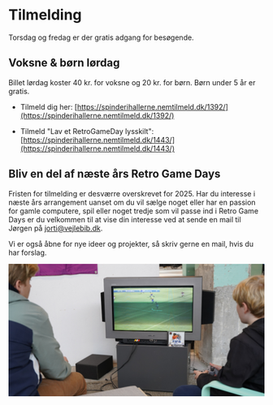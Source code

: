 <!-- BEGIN ARISE ------------------------------
Title:: "Tilmelding Retro Game Days 2025 16.-18.okt"

Author:: "Fablab Spinderihallerne, Vejle Museerne og Vejle Bibliotekerne"
Description:: "Tilmelding til Retro Game Days 2025: besøgende, butikker og hvis du vil være med. Torsdag-fredag: gratis. Lørdag 20kr for børn og 40kr for voksne"
Language:: "da"
Thumbnail:: "figur-150x150.png"
Published Date:: "2025-06-17"
Modified Date:: "2025-05-10"

toc:: "false"
process_markdown:: "true"
content_header:: "false"
---- END ARISE \\ DO NOT MODIFY THIS LINE ---->

# Tilmelding
Torsdag og fredag er der gratis adgang for besøgende.

## Voksne & børn lørdag
Billet lørdag koster 40 kr. for voksne og 20 kr. for børn. Børn under 5 år er gratis.

* Tilmeld dig her: [https://spinderihallerne.nemtilmeld.dk/1392/](https://spinderihallerne.nemtilmeld.dk/1392/)

* Tilmeld "Lav et RetroGameDay lysskilt": [https://spinderihallerne.nemtilmeld.dk/1443/](https://spinderihallerne.nemtilmeld.dk/1443/)

## Bliv en del af næste års Retro Game Days
Fristen for tilmelding er desværre overskrevet for 2025. Har du interesse i næste års arrangement uanset om du vil sælge noget eller har en passion for gamle computere, spil eller noget tredje som vil passe ind i Retro Game Days er du velkommen til at vise din interesse ved at sende en mail til Jørgen på <jorti@vejlebib.dk>.

Vi er også åbne for nye ideer og projekter, så skriv gerne en mail, hvis du har forslag.

![To spiller FIFA på Playstation 1 med billedrørsfjernsyn](RGD-stemning-03.jpg)

